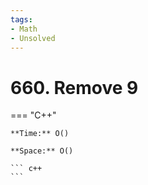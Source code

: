 ```yaml
---
tags:
- Math
- Unsolved
---
```



# 660. Remove 9

=== "C++"

    **Time:** O()

    **Space:** O()

    ``` c++
    ```